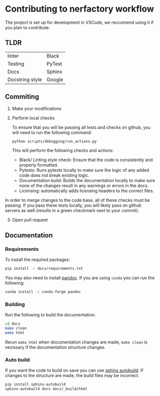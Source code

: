 # Contributing to nerfactory workflow

The project is set up for development in VSCode, we reccomend using it if you plan to contribute.

## TLDR

|                 |        |
| --------------- | ------ |
| linter          | Black  |
| Testing         | PyTest |
| Docs            | Sphinx |
| Docstring style | Google |

## Commiting

1. Make your modifications
2. Perform local checks

   To ensure that you will be passing all tests and checks on github, you will need to run the following command:

   ```bash
   python scripts/debugging/run_actions.py
   ```

   This will perform the following checks and actions:

   - Black/ Linting style check: Ensure that the code is consistently and properly formatted.
   - Pytests: Runs pytests locally to make sure the logic of any added code does not break existing logic.
   - Documentation build: Builds the documentation locally to make sure none of the changes result in any warnings or errors in the docs.
   - Licensing: automatically adds licensing headers to the correct files.

In order to merge changes to the code base, all of these checks must be passing. If you pass these tests locally, you will likely pass on github servers as well (results in a green checkmark next to your commit).

3. Open pull request

## Documentation

### Requirements

To install the required packages:

```bash
pip install -r docs/requirements.txt
```

You may also need to install [pandoc](https://pandoc.org/). If you are using `conda` you can run the following:

```bash
conda install -c conda-forge pandoc
```

### Building

Run the following to build the documentation:

```bash
cd docs
make clean
make html
```

Rerun `make html` when documentation changes are made, `make clean` is necissary if the documentation structure changes.

### Auto build

If you want the code to build on save you can use [sphinx autobuild](https://github.com/executablebooks/sphinx-autobuild). If changes to the structure are made, the build files may be incorrect.

```bash
pip install sphinx-autobuild
sphinx-autobuild docs docs/_build/html
```
